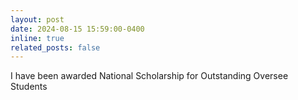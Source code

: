 ```yaml
---
layout: post
date: 2024-08-15 15:59:00-0400
inline: true
related_posts: false
---
```


I have been awarded National Scholarship for Outstanding Oversee Students
